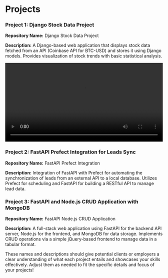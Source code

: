 # Projects

### Project 1: Django Stock Data Project

**Repository Name:** Django Stock Data Project

**Description:**
A Django-based web application that displays stock data fetched from an API (Coinbase API for BTC-USD) and stores it using Django models. Provides visualization of stock trends with basic statistical analysis.

[<video src="https://www.youtube.com/watch?v=t6BxBQcx-BU?si=mIiWnGBu29awB0Qb" controls width="100%" height="auto"></video>](https://www.youtube.com/watch?v=t6BxBQcx-BU?si=mIiWnGBu29awB0Qb)

### Project 2: FastAPI Prefect Integration for Leads Sync

**Repository Name:** FastAPI Prefect Integration

**Description:**
Integration of FastAPI with Prefect for automating the synchronization of leads from an external API to a local database. Utilizes Prefect for scheduling and FastAPI for building a RESTful API to manage lead data.

### Project 3: FastAPI and Node.js CRUD Application with MongoDB

**Repository Name:** FastAPI Node.js CRUD Application

**Description:**
A full-stack web application using FastAPI for the backend API server, Node.js for the frontend, and MongoDB for data storage. Implements CRUD operations via a simple jQuery-based frontend to manage data in a tabular format.

These names and descriptions should give potential clients or employers a clear understanding of what each project entails and showcases your skills effectively. Adjust them as needed to fit the specific details and focus of your projects!
